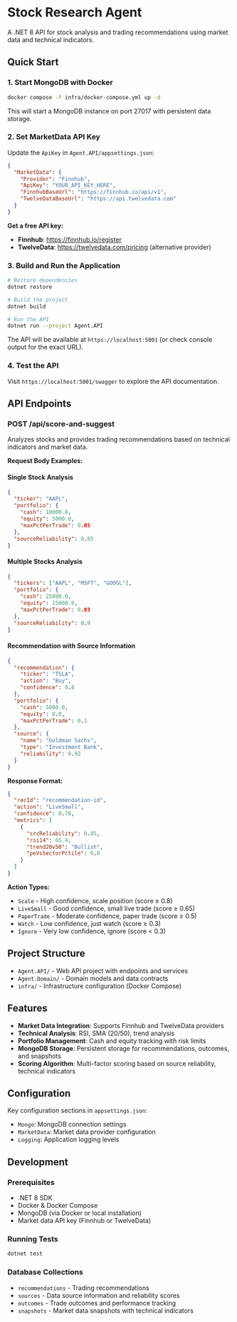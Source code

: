 # Stock Research Agent

A .NET 8 API for stock analysis and trading recommendations using market data and technical indicators.

## Quick Start

### 1. Start MongoDB with Docker

```bash
docker compose -f infra/docker-compose.yml up -d
```

This will start a MongoDB instance on port 27017 with persistent data storage.

### 2. Set MarketData API Key

Update the `ApiKey` in `Agent.API/appsettings.json`:

```json
{
  "MarketData": {
    "Provider": "Finnhub",
    "ApiKey": "YOUR_API_KEY_HERE",
    "FinnhubBaseUrl": "https://finnhub.io/api/v1",
    "TwelveDataBaseUrl": "https://api.twelvedata.com"
  }
}
```

**Get a free API key:**
- **Finnhub**: https://finnhub.io/register
- **TwelveData**: https://twelvedata.com/pricing (alternative provider)

### 3. Build and Run the Application

```bash
# Restore dependencies
dotnet restore

# Build the project
dotnet build

# Run the API
dotnet run --project Agent.API
```

The API will be available at `https://localhost:5001` (or check console output for the exact URL).

### 4. Test the API

Visit `https://localhost:5001/swagger` to explore the API documentation.

## API Endpoints

### POST /api/score-and-suggest

Analyzes stocks and provides trading recommendations based on technical indicators and market data.

**Request Body Examples:**

#### Single Stock Analysis
```json
{
  "ticker": "AAPL",
  "portfolio": {
    "cash": 10000.0,
    "equity": 5000.0,
    "maxPctPerTrade": 0.05
  },
  "sourceReliability": 0.85
}
```

#### Multiple Stocks Analysis
```json
{
  "tickers": ["AAPL", "MSFT", "GOOGL"],
  "portfolio": {
    "cash": 25000.0,
    "equity": 15000.0,
    "maxPctPerTrade": 0.03
  },
  "sourceReliability": 0.9
}
```

#### Recommendation with Source Information
```json
{
  "recommendation": {
    "ticker": "TSLA",
    "action": "Buy",
    "confidence": 0.8
  },
  "portfolio": {
    "cash": 5000.0,
    "equity": 0.0,
    "maxPctPerTrade": 0.1
  },
  "source": {
    "name": "Goldman Sachs",
    "type": "Investment Bank",
    "reliability": 0.92
  }
}
```

**Response Format:**
```json
{
  "recId": "recommendation-id",
  "action": "LiveSmall",
  "confidence": 0.78,
  "metrics": [
    {
      "srcReliability": 0.85,
      "rsi14": 65.4,
      "trend20v50": "Bullish",
      "peVsSectorPctile": 0.0
    }
  ]
}
```

**Action Types:**
- `Scale` - High confidence, scale position (score ≥ 0.8)
- `LiveSmall` - Good confidence, small live trade (score ≥ 0.65)
- `PaperTrade` - Moderate confidence, paper trade (score ≥ 0.5)
- `Watch` - Low confidence, just watch (score ≥ 0.3)
- `Ignore` - Very low confidence, ignore (score < 0.3)

## Project Structure

- `Agent.API/` - Web API project with endpoints and services
- `Agent.Domain/` - Domain models and data contracts
- `infra/` - Infrastructure configuration (Docker Compose)

## Features

- **Market Data Integration**: Supports Finnhub and TwelveData providers
- **Technical Analysis**: RSI, SMA (20/50), trend analysis
- **Portfolio Management**: Cash and equity tracking with risk limits
- **MongoDB Storage**: Persistent storage for recommendations, outcomes, and snapshots
- **Scoring Algorithm**: Multi-factor scoring based on source reliability, technical indicators

## Configuration

Key configuration sections in `appsettings.json`:

- `Mongo`: MongoDB connection settings
- `MarketData`: Market data provider configuration
- `Logging`: Application logging levels

## Development

### Prerequisites
- .NET 8 SDK
- Docker & Docker Compose
- MongoDB (via Docker or local installation)
- Market data API key (Finnhub or TwelveData)

### Running Tests
```bash
dotnet test
```

### Database Collections
- `recommendations` - Trading recommendations
- `sources` - Data source information and reliability scores  
- `outcomes` - Trade outcomes and performance tracking
- `snapshots` - Market data snapshots with technical indicators